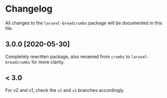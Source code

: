 # Changelog

All changes to the `laravel-breadcrumbs` package will be documented in this file.

## 3.0.0 [2020-05-30]

Completely rewritten package, also renamed from `crumbs` to `laravel-breadcrumbs` for more clarity.

## < 3.0

For v2 and v1, check the `v2` and `v1` branches accordingly.
